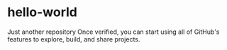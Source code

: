 # hello-world
Just another repository
Once verified, you can start using all of GitHub's features to explore, 
build, and share projects.
